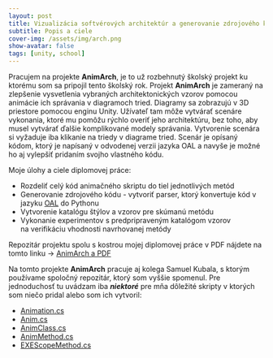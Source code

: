 ```yaml
---
layout: post
title: Vizualizácia softvérových architektúr a generovanie zdrojového kódu
subtitle: Popis a ciele
cover-img: /assets/img/arch.png
show-avatar: false
tags: [unity, school]
---
```

Pracujem na projekte **AnimArch**, je to už rozbehnutý školský projekt ku ktorému som sa pripojil tento školský rok. Projekt **AnimArch** je zameraný na zlepšenie vysvetlenia vybraných architektonických vzorov pomocou animácie ich správania v diagramoch tried. Diagramy sa zobrazujú v 3D priestore pomocou enginu Unity. Užívateľ tam môže vytvárať scenáre vykonania, ktoré mu pomôžu rýchlo overiť jeho architektúru, bez toho, aby musel vytvárať ďalšie komplikované modely správania. Vytvorenie scenára si vyžaduje iba klikanie na triedy v diagrame tried. Scenár je opísaný kódom, ktorý je napísaný v odvodenej verzii jazyka OAL a navyše je možné ho aj vylepšiť pridaním svojho vlastného kódu.

Moje úlohy a ciele diplomovej práce:
- Rozdeliť celý kód animačného skriptu do tiel jednotlivých metód
- Generovanie zdrojového kódu - vytvoriť parser, ktorý konvertuje kód v jazyku [OAL](https://xtuml.org/learn/action-language-tutorial/) do Pythonu
- Vytvorenie katalógu štýlov a vzorov pre skúmanú metódu
- Vykonanie experimentov s predpripraveným katalógom vzorov na verifikáciu vhodnosti navrhovanej metódy

Repozitár projektu spolu s kostrou mojej diplomovej práce v PDF nájdete na tomto linku -> [AnimArch a PDF](https://github.com/Zuvix/DPAnimArch) 

Na tomto projekte **AnimArch** pracuje aj kolega Samuel Kubala, s ktorým používame spoločný repozitár, ktorý som vyššie spomenul. Pre jednoduchosť tu uvádzam iba ***niektoré*** pre mňa dôležité skripty v ktorých som niečo pridal alebo som ich vytvoril:
- [Animation.cs](https://github.com/Zuvix/DPAnimArch/blob/main/UnityProjectDP/Assets/Scripts/Visualization/Animation/Animation.cs)
- [Anim.cs](https://github.com/Zuvix/DPAnimArch/blob/main/UnityProjectDP/Assets/Scripts/Visualization/Animation/Anim.cs)
- [AnimClass.cs](https://github.com/Zuvix/DPAnimArch/blob/main/UnityProjectDP/Assets/Scripts/Visualization/Animation/AnimClass.cs)
- [AnimMethod.cs](https://github.com/Zuvix/DPAnimArch/blob/main/UnityProjectDP/Assets/Scripts/Visualization/Animation/AnimMethod.cs)
- [EXEScopeMethod.cs](https://github.com/Zuvix/DPAnimArch/blob/main/UnityProjectDP/Assets/Scripts/AnimationControl/EXEScopeMethod.cs)

